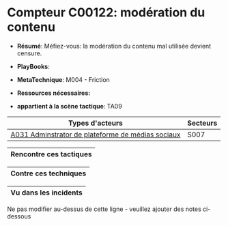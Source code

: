 # Compteur C00122: modération du contenu

* **Résumé**: Méfiez-vous: la modération du contenu mal utilisée devient censure.

* **PlayBooks**:

* **MetaTechnique**: M004 - Friction

* **Ressources nécessaires:**

* **appartient à la scène tactique**: TA09


|Types d'acteurs |Secteurs |
|----------- |------- |
|[A031 Adminstrator de plateforme de médias sociaux](../../generated_pages/actortypes/A031.md) |S007 |



|Rencontre ces tactiques |
|---------------------- |



|Contre ces techniques |
|------------------------- |



|Vu dans les incidents |
|----------------- |


Ne pas modifier au-dessus de cette ligne - veuillez ajouter des notes ci-dessous